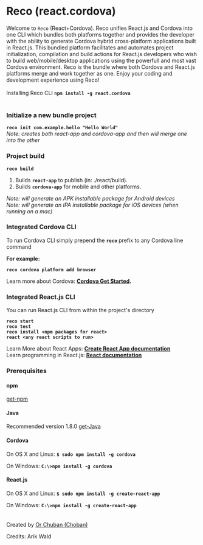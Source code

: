 # Reco (react.cordova)
Welcome to `Reco` (React+Cordova). Reco unifies React.js and Cordova into one CLI which
bundles both platforms together and provides the developer with the ability to generate Cordova hybrid cross-platform 
applications built in React.js. This bundled platform facilitates and automates project initialization, 
compilation and build actions for React.js developers who wish to build web/mobile/desktop applications using the powerfull and most vast Cordova environment. Reco is the bundle where both Cordova and React.js platforms merge and work together as one. Enjoy your
coding and development experience using Reco!
<br><br>
Installing Reco CLI **`npm install -g react.cordova`**
<br><br>
### Initialize a new bundle project

**`reco init com.example.hello "Hello World"`**<br>
*Note: creates both react-app and cordova-app and then will merge one into the other*


### Project build
**`reco build`**
1. Builds **`react-app`** to publish (in: ./react/build).
2. Builds **`cordova-app`** for mobile and other platforms.

*Note: will generate an APK installable package for Android devices*<br>
*Note: will generate an IPA installable package for iOS devices (when running on a mac)*
<br>

### Integrated Cordova CLI 
To run Cordova CLI simply prepend the **`reco`** prefix to any Cordova line command

**For example:**

**`reco cordova platform add browser`**

Learn more about Cordova: **[Cordova Get Started](https://cordova.apache.org/#getstarted).**

### Integrated React.js  CLI

You can run React.js CLI from within the project's directory

**`reco start`**<br>
**`reco test`**<br>
**`reco install <npm packages for react>`**<br>
**`react <any react scripts to run>`**

Learn More about React Apps: **[Create React App documentation](https://facebook.github.io/create-react-app/docs/getting-started)**<br>
Learn programming in React.js: **[React documentation](https://reactjs.org/)**

### Prerequisites
#### npm
[get-npm](https://www.npmjs.com/get-npm)

#### Java 
Recommended version 1.8.0 [get-Java](https://www.oracle.com/technetwork/java/javase/downloads/jdk8-downloads-2133151.html)

#### Cordova 
On OS X and Linux:
**`$ sudo npm install -g cordova`**

On Windows:
**`C:\>npm install -g cordova`**

#### React.js 
On OS X and Linux:
**`$ sudo npm install -g create-react-app`**

On Windows:
**`C:\>npm install -g create-react-app`**
<br>
<br>
<br>
Created by [Or Chuban (Choban)](https://www.linkedin.com/in/or-choban-028280125)

Credits: Arik Wald
